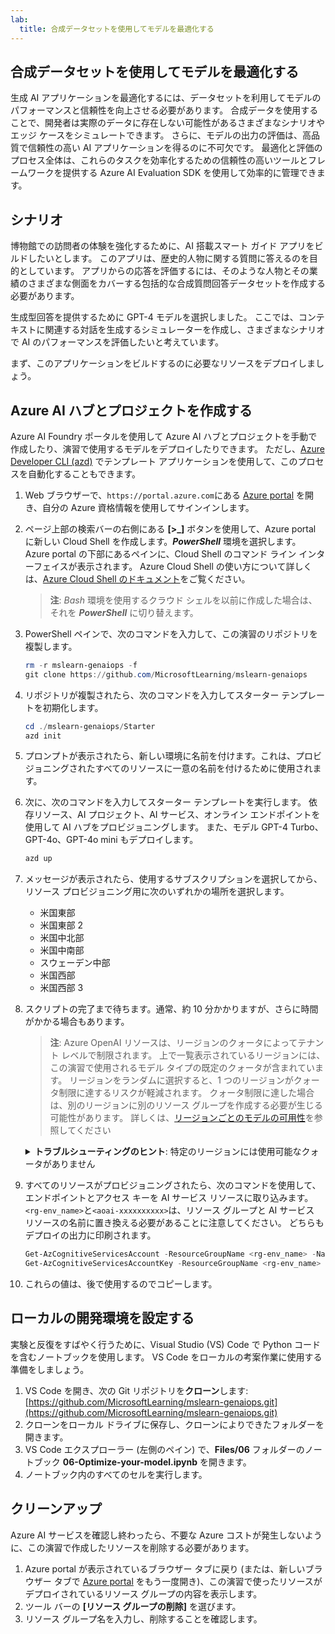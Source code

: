 ```yaml
---
lab:
  title: 合成データセットを使用してモデルを最適化する
---
```


## 合成データセットを使用してモデルを最適化する

生成 AI アプリケーションを最適化するには、データセットを利用してモデルのパフォーマンスと信頼性を向上させる必要があります。 合成データを使用することで、開発者は実際のデータに存在しない可能性があるさまざまなシナリオやエッジ ケースをシミュレートできます。 さらに、モデルの出力の評価は、高品質で信頼性の高い AI アプリケーションを得るのに不可欠です。 最適化と評価のプロセス全体は、これらのタスクを効率化するための信頼性の高いツールとフレームワークを提供する Azure AI Evaluation SDK を使用して効率的に管理できます。

## シナリオ

博物館での訪問者の体験を強化するために、AI 搭載スマート ガイド アプリをビルドしたいとします。 このアプリは、歴史的人物に関する質問に答えるのを目的としています。 アプリからの応答を評価するには、そのような人物とその業績のさまざまな側面をカバーする包括的な合成質問回答データセットを作成する必要があります。

生成型回答を提供するために GPT-4 モデルを選択しました。 ここでは、コンテキストに関連する対話を生成するシミュレーターを作成し、さまざまなシナリオで AI のパフォーマンスを評価したいと考えています。

まず、このアプリケーションをビルドするのに必要なリソースをデプロイしましょう。

## Azure AI ハブとプロジェクトを作成する

Azure AI Foundry ポータルを使用して Azure AI ハブとプロジェクトを手動で作成したり、演習で使用するモデルをデプロイしたりできます。 ただし、[Azure Developer CLI (azd)](https://aka.ms/azd) でテンプレート アプリケーションを使用して、このプロセスを自動化することもできます。

1. Web ブラウザーで、`https://portal.azure.com`にある [Azure portal](https://portal.azure.com) を開き、自分の Azure 資格情報を使用してサインインします。

1. ページ上部の検索バーの右側にある **[\>_]** ボタンを使用して、Azure portal に新しい Cloud Shell を作成します。***PowerShell*** 環境を選択します。 Azure portal の下部にあるペインに、Cloud Shell のコマンド ライン インターフェイスが表示されます。 Azure Cloud Shell の使い方について詳しくは、[Azure Cloud Shell のドキュメント](https://docs.microsoft.com/azure/cloud-shell/overview)をご覧ください。

    > **注**: *Bash* 環境を使用するクラウド シェルを以前に作成した場合は、それを ***PowerShell*** に切り替えます。

1. PowerShell ペインで、次のコマンドを入力して、この演習のリポジトリを複製します。

     ```powershell
    rm -r mslearn-genaiops -f
    git clone https://github.com/MicrosoftLearning/mslearn-genaiops
     ```

1. リポジトリが複製されたら、次のコマンドを入力してスターター テンプレートを初期化します。

     ```powershell
    cd ./mslearn-genaiops/Starter
    azd init
     ```

1. プロンプトが表示されたら、新しい環境に名前を付けます。これは、プロビジョニングされたすべてのリソースに一意の名前を付けるために使用されます。

1. 次に、次のコマンドを入力してスターター テンプレートを実行します。 依存リソース、AI プロジェクト、AI サービス、オンライン エンドポイントを使用して AI ハブをプロビジョニングします。 また、モデル GPT-4 Turbo、GPT-4o、GPT-4o mini もデプロイします。

     ```powershell
    azd up  
     ```

1. メッセージが表示されたら、使用するサブスクリプションを選択してから、リソース プロビジョニング用に次のいずれかの場所を選択します。
   - 米国東部
   - 米国東部 2
   - 米国中北部
   - 米国中南部
   - スウェーデン中部
   - 米国西部
   - 米国西部 3

1. スクリプトの完了まで待ちます。通常、約 10 分かかりますが、さらに時間がかかる場合もあります。

    > **注**: Azure OpenAI リソースは、リージョンのクォータによってテナント レベルで制限されます。 上で一覧表示されているリージョンには、この演習で使用されるモデル タイプの既定のクォータが含まれています。 リージョンをランダムに選択すると、1 つのリージョンがクォータ制限に達するリスクが軽減されます。 クォータ制限に達した場合は、別のリージョンに別のリソース グループを作成する必要が生じる可能性があります。 詳しくは、[リージョンごとのモデルの可用性](https://learn.microsoft.com/en-us/azure/ai-services/openai/concepts/models?tabs=standard%2Cstandard-chat-completions#global-standard-model-availability)を参照してください

    <details>
      <summary><b>トラブルシューティングのヒント</b>: 特定のリージョンには使用可能なクォータがありません</summary>
        <p>選択したリージョンに使用可能なクォータがないためにいずれかのモデルに対してデプロイ エラーが発生した場合は、次のコマンドを実行してみてください。</p>
        <ul>
          <pre><code>azd env set AZURE_ENV_NAME new_env_name
   azd env set AZURE_RESOURCE_GROUP new_rg_name
   azd env set AZURE_LOCATION new_location
   azd up</code></pre>
        <code>new_env_name</code>、<code>new_rg_name</code>、および<code>new_location</code>を新しい値に置き換えます。 新しい場所は、演習の開始時に一覧表示されるリージョン (<code>eastus2</code>、<code>northcentralus</code>など) のいずれかである必要があります。
        </ul>
    </details>

1. すべてのリソースがプロビジョニングされたら、次のコマンドを使用して、エンドポイントとアクセス キーを AI サービス リソースに取り込みます。 `<rg-env_name>`と`<aoai-xxxxxxxxxx>`は、リソース グループと AI サービス リソースの名前に置き換える必要があることに注意してください。 どちらもデプロイの出力に印刷されます。

     ```powershell
    Get-AzCognitiveServicesAccount -ResourceGroupName <rg-env_name> -Name <aoai-xxxxxxxxxx> | Select-Object -Property endpoint
    Get-AzCognitiveServicesAccountKey -ResourceGroupName <rg-env_name> -Name <aoai-xxxxxxxxxx> | Select-Object -Property Key1
     ```

1. これらの値は、後で使用するのでコピーします。

## ローカルの開発環境を設定する

実験と反復をすばやく行うために、Visual Studio (VS) Code で Python コードを含むノートブックを使用します。 VS Code をローカルの考案作業に使用する準備をしましょう。

1. VS Code を開き、次の Git リポジトリを**クローン**します: [https://github.com/MicrosoftLearning/mslearn-genaiops.git](https://github.com/MicrosoftLearning/mslearn-genaiops.git)
1. クローンをローカル ドライブに保存し、クローンによりできたフォルダーを開きます。
1. VS Code エクスプローラー (左側のペイン) で、**Files/06** フォルダーのノートブック **06-Optimize-your-model.ipynb** を開きます。
1. ノートブック内のすべてのセルを実行します。

## クリーンアップ

Azure AI サービスを確認し終わったら、不要な Azure コストが発生しないように、この演習で作成したリソースを削除する必要があります。

1. Azure portal が表示されているブラウザー タブに戻り (または、新しいブラウザー タブで [Azure portal](https://portal.azure.com?azure-portal=true) をもう一度開き)、この演習で使ったリソースがデプロイされているリソース グループの内容を表示します。
1. ツール バーの **[リソース グループの削除]** を選びます。
1. リソース グループ名を入力し、削除することを確認します。
